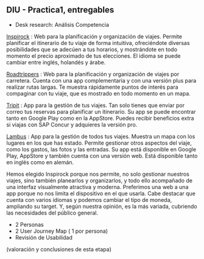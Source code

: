 ## DIU - Practica1, entregables




- Desk research: Análisis Competencia 

[Inspirock](https://www.inspirock.com/) : Web para la planificación y organización de viajes. Permite planificar el itinerario de tu viaje de forma intuitiva, ofreciéndote diversas posibilidades que se  adecúen a tus horarios, y mostrándote en todo momento el precio aproximado de tus elecciones. El idioma se puede cambiar entre inglés, holandés y árabe.

[Roadtrippers](https://roadtrippers.com/) : Web para la planificación y organización de viajes por carretera. Cuenta con una app complementaria y con una versión plus para realizar rutas largas. Te muestra rápidamente puntos de interés para compaginar con tu viaje, que es mostrado en todo momento en un mapa.

[Tripit](https://www.tripit.com/) : App para la gestión de tus viajes. Tan solo tienes que enviar por correo tus reservas para planificar un itinerario. Su app se puede encontrar tanto en Google Play como en la AppStore. Puedes recibir beneficios extra si viajas con SAP Concur y adquieres la versión pro. 

[Lambus](https://www.lambus.com/) : App para la gestión de todos tus viajes. Muestra un mapa con los lugares en los que has estado. Permite gestionar otros aspectos del viaje, como los gastos, las fotos y las entradas. Su app está disponible en Google Play, AppStore y también cuenta con una versión web. Está disponible tanto en inglés como en alemán.

Hemos elegido Inspirock porque nos permite, no solo gestionar nuestros viajes, sino también planearlos y organizarlos, y todo ello acompañado de una interfaz visualmente atractiva y moderna. Preferimos una web a una app porque no nos limita el dispositivo en el que usarla. Cabe destacar que cuenta con varios idiomas y podemos cambiar el tipo de moneda, ampliando su target. Y, según nuestra opinión, es la más variada, cubriendo las necesidades del público general.


- 2 Personas 
- 2 User Journey Map  ( 1 por persona)
- Revisión de Usabilidad 


(valoración y conclusiones de esta etapa)
